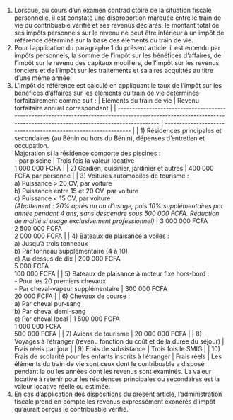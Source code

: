 1) Lorsque, au cours d’un examen contradictoire de la situation fiscale personnelle, il est constaté une disproportion marquée entre le train de vie du contribuable vérifié et ses revenus déclarés, le montant total de ses impôts personnels sur le revenu ne peut être inférieur à un impôt de référence déterminé sur la base des éléments du train de vie.
2) Pour l’application du paragraphe 1 du présent article, il est entendu par impôts
personnels, la somme de l’impôt sur les bénéfices d’affaires, de l’impôt sur le revenu des capitaux mobiliers, de l’impôt sur les revenus fonciers et de l’impôt sur les traitements et salaires acquittés au titre d’une même année.
3) L’impôt de référence est calculé en appliquant le taux de l’impôt sur les bénéfices
d’affaires sur les éléments du train de vie déterminés forfaitairement comme suit :
| Éléments du train de vie                                                                                                                                            | Revenu forfaitaire annuel correspondant                        |
| ------------------------------------------------------------------------------------------------------------------------------------------------------------------- | -------------------------------------------------------------- |
| 1) Résidences principales et secondaires (au Bénin ou hors du Bénin), dépenses d’entretien et occupation.<br>Majoration si la résidence comporte des piscines :<br>- par piscine | Trois fois la valeur locative<br>1 000 000 FCFA                |
| 2) Gardien, cuisinier, jardinier et autres                                                                                                                          | 400 000 FCFA par personne                                      |
| 3) Voitures automobiles de tourisme :<br>a) Puissance > 20 CV, par voiture<br>b) Puissance entre 15 et 20 CV, par voiture<br>c) Puissance < 15 CV, par voiture<br>*(Abattement : 20% après un an d’usage, puis 10% supplémentaires par année pendant 4 ans, sans descendre sous 500 000 FCFA. Réduction de moitié si usage exclusivement professionnel)* | 3 000 000 FCFA<br>2 500 000 FCFA<br>2 000 000 FCFA              |
| 4) Bateaux de plaisance à voiles :<br>a) Jusqu’à trois tonneaux<br>b) Par tonneau supplémentaire (4 à 10)<br>c) Au-dessus de dix                                    | 200 000 FCFA<br>5 000 FCFA<br>100 000 FCFA                      |
| 5) Bateaux de plaisance à moteur fixe hors-bord :<br>- Pour les 20 premiers chevaux<br>- Par cheval-vapeur supplémentaire                                           | 300 000 FCFA<br>20 000 FCFA                                    |
| 6) Chevaux de course :<br>a) Par cheval pur-sang<br>b) Par cheval demi-sang<br>c) Par cheval local                                                                  | 1 500 000 FCFA<br>1 000 000 FCFA<br>500 000 FCFA                |
| 7) Avions de tourisme                                                                                                                                                | 20 000 000 FCFA                                                |
| 8) Voyages à l’étranger (revenu fonction du coût et de la durée du séjour)                                                                                          | Frais réels par jour                                           |
| 9) Frais de subsistance                                                                                                                                              | Trois fois le SMIG                                             |
| 10) Frais de scolarité pour les enfants inscrits à l’étranger                                                                                                       | Frais réels                                                    |
Les éléments du train de vie sont ceux dont le contribuable a disposé pendant la ou les années dont les revenus sont examinés.
La valeur locative à retenir pour les résidences principales ou secondaires est la valeur locative réelle ou estimée.
4) En cas d’application des dispositions du présent article, l’administration fiscale
prend  en  compte  les  revenus  expressément  exonérés  d’impôt  qu’aurait  perçus  le contribuable vérifié.
